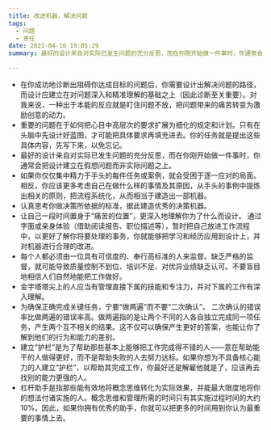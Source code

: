 ```yaml
---
title: 改进机器，解决问题
tags:
  - 问题
  - 责任
date: 2021-04-16 19:05:29
summary: 最好的设计来自对实际已发生问题的充分反思，而在你刚开始做一件事时，你通常会把设计建立在假想问题而非实际问题之上。

---
```


- 在你成功地诊断出阻碍你达成目标的问题后，你需要设计出解决问题的路径，而设计应建立在对问题深入和精准理解的基础之上（因此诊断至关重要）。对我来说，一种出于本能的反应就是盯住问题不放，把问题带来的痛苦转变为激励创意的动力。
- 重要的问题在于如何把心目中高层次的要求扩展为细化的规定和计划。只有在头脑中先设计好蓝图，才可能把具体要求再填充进去。你的任务就是提出这些具体内容，先写下来，以免忘记。
- 最好的设计来自对实际已发生问题的充分反思，而在你刚开始做一件事时，你通常会把设计建立在假想问题而非实际问题之上。
- 如果你仅仅集中精力于手头的每件任务或案例，就会受困于逐一应对的局面。相反，你应该更多考虑自己在做什么样的事情及其原因，从手头的事例中提炼出相关的原则，把流程系统化，从而相当于建造出一部机器。
- 认真思考你做决策所依据的标准，据此建造优秀的决策机器。
- 让自己一段时间置身于“痛苦的位置”，更深入地理解你为了什么而设计。 通过字面或亲身体验（借助阅读报告、职位描述等），暂时把自己放进工作流程中，以更好了解你将要处理的事务，你就能够把学习和经历应用到设计上，并对机器进行合理的改进。
- 每个人都必须由一位具有可信度的、奉行高标准的人来监督。缺乏严格的监督，就可能导致质量控制不到位、培训不足、对优异业绩缺乏认可。不要盲目地相信人们自然地能把工作做好。
- 金字塔塔尖上的人应当有管理直接下属的技能和专注力，并对下属的工作有深入理解。
- 为确保正确完成关键任务，宁要“做两遍”而不要“二次确认”。 二次确认的错误率比做两遍的错误率高。做两遍指的是让两个不同的人各自独立完成同一项任务，产生两个互不相关的结果。这不仅可以确保产生更好的答案，也能让你了解到他们的行为和能力的差别。
- 建立“护栏”是为了帮助那些基本上能够把工作完成得不错的人——意在帮助能干的人做得更好，而不是帮助失败的人去努力达标。如果你想为不具备核心能力的人建立“护栏”，以帮助其完成工作，你最好还是解雇他就是了，应该再去找别的能力更强的人。
- 杠杆助手是指那些能有效地将概念思维转化为实际效果，并能最大限度地将你的想法付诸实施的人。概念思维和管理所需的时间只有其实施过程时间的大约10%，因此，如果你拥有优秀的助手，你就可以把更多的时间用到你认为最重要的事情上去。